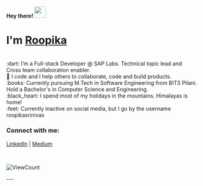 <!-- 👋 Hi, I’m @roopikasrinivas
👀 I’m interested in coding and hiking
<h4> Hey there! 👋 </h4>  -->

<h4> Hey there! <img src="https://raw.githubusercontent.com/roopikasrinivas/roopikasrinivas/main/gifs/wave.gif" width="30px"> </h4>

# I'm [Roopika](https://www.linkedin.com/in/roopikasrinivas/)
<br>
:dart:  I’m a Full-stack Developer @ SAP Labs. Technical topic lead and Cross team collaboration enabler. 
<br>
👀  I code and I help others to collaborate, code and build products.
<br>
:books:  Currently pursuing M.Tech in Software Engineering from BITS Pilani. Hold a Bachelor's in Computer Science and Engineering.
<br>
:black_heart:  I spend most of my holidays in the mountains. Himalayas is home!
<br>
:feet:  Currently inactive on social media, but I go by the username roopikasrinivas

<!-- ![Roopika's Github Stats](https://github-readme-stats.vercel.app/api?username=roopikasrinivas)-->
### Connect with me:

[LinkedIn](https://www.linkedin.com/in/roopikasrinivas/) | [Medium](https://medium.com/@roopikasrinivas)

<br />

<div justifyContent="space-between">
 
<!-- [![forthebadge](https://forthebadge.com/images/badges/built-with-love.svg)](https://github.com/roopikasrinivas/)-->
 
![ViewCount](https://views.whatilearened.today/views/github/roopikasrinivas/roopikasrinivas.svg)
 
</div>
 ---

